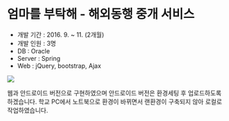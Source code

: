 # 엄마를 부탁해 - 해외동행 중개 서비스

 - 개발 기간 : 2016. 9. ~ 11. (2개월)
 - 개발 인원 : 3명
 - DB : Oracle
 - Server : Spring
 - Web : jQuery, bootstrap, Ajax
 
[![](http://img.youtube.com/vi/Ue6MYOQnFy4/0.jpg)](http://www.youtube.com/watch?v=Ue6MYOQnFy4)

 웹과 안드로이드 버전으로 구현하였으며 안드로이드 버전은 환경세팅 후 업로드하도록 하겠습니다.
 학교 PC에서 노트북으로 환경이 바뀌면서 랜환경이 구축되지 않아 로컬로 작업하였습니다.
